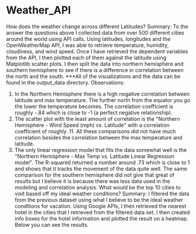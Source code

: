 # Weather_API
How does the weather change across different Latitudes?
Summary: To the answer the questions above I collected data from over 500 different cities around the world using API calls. Using latitudes, longitudes and the OpenWeatherMap API, I was able to retrieve temperature, humidity, cloudiness, and wind speed. Once I have retrieved the dependent variables from the API, I then plotted each of them against the latitude using Matplotlib scatter plots. I then split the data into northern hemisphere and southern hemisphere to see if there is a difference in correlation between the north and the south.
***All of the  visualizations and the data can be found in the output_data directory. 
Observations:
1) In the Northern Hemisphere there is a high negative correlation between latitude and max temperature. The further north from the equator you go the lower the temperature becomes. The correlation coefficient is roughly -.84 which is close to -1 (a perfect negative relationship).
2) The scatter plot with the least amount of correlation is the "Northern Hemisphere - Wind Speed (mph) vs. Latitude" with a correlation coefficient of roughly .11. All these comparisons did not have much correlation besides the correlation between the max temperature and latitude.
3) The only linear regression model that fits the data somewhat well is the "Northern Hemisphere - Max Temp vs. Latitude Linear Regression model". The R-squared returned a number around .73 which is close to 1 and shows that it tracks the movement of the data quite well. The same comparison for the southern hemisphere did not give that great of results but I believe it is because there was less data used in the modeling and correlation analysis.
What would be the top 10 cities to visit based off my ideal weather conditions?
Summary: I filtered the data from the previous dataset using what I believe to be the ideal weather conditions for vacation. Using Google APIs, I then retrieved the nearest hotel in the cities that I retrieved from the filtered data set. I then created info boxes for the hotel information and plotted the result on a heatmap. Below you can see the results.

 




